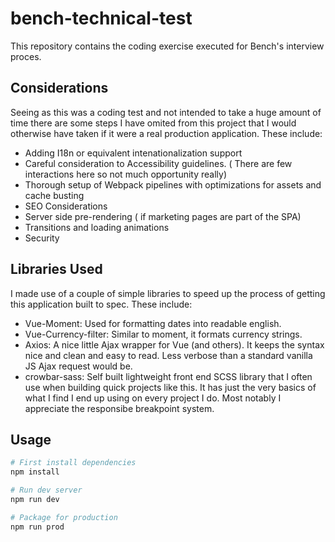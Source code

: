 # bench-technical-test
This repository contains the coding exercise executed for Bench's interview
proces.

## Considerations
Seeing as this was a coding test and not intended to take a huge amount of time
there are some steps I have omited from this project that I would otherwise have
taken if it were a real production application. These include:

- Adding I18n or equivalent intenationalization support
- Careful consideration to Accessibility guidelines. ( There are few
  interactions here so not much opportunity really)
- Thorough setup of Webpack pipelines with optimizations for assets and cache
  busting
- SEO Considerations
- Server side pre-rendering ( if marketing pages are part of the SPA)
- Transitions and loading animations
- Security

## Libraries Used
I made use of a couple of simple libraries to speed up the process of getting
this application built to spec. These include:

- Vue-Moment: Used for formatting dates into readable english.
- Vue-Currency-filter: Similar to moment, it formats currency strings.
- Axios: A nice little Ajax wrapper for Vue (and others). It keeps the syntax
  nice and clean and easy to read. Less verbose than a standard vanilla JS Ajax
  request would be.
- crowbar-sass: Self built lightweight front end SCSS library that I often use
  when building quick projects like this. It has just the very basics of what I
  find I end up using on every project I do. Most notably I appreciate the
  responsibe breakpoint system.

## Usage
```bash
# First install dependencies
npm install

# Run dev server
npm run dev

# Package for production
npm run prod
```
